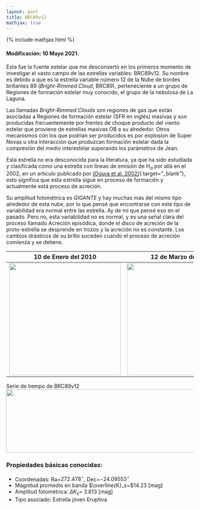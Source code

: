 ```yaml
---
layout: post
title: BRC89v12
mathjax: true
---
```

{% include mathjax.html %}

#### Modificación: 10 Mayo 2021.

Ésta fue la fuente estelar que me desconsertó en los primeros momento de investigar el vasto campo de las estrellas variables: BRC89v12. Su nombre es debido a que es la estrella variable número 12 de la Nube de bordes brillantes 89 (*Bright-Rimmed Cloud*, BRC89), perteneciente a un grupo de Regiones de formación estelar muy conocido, el grupo de la nebulosa de La Laguna.

Las llamadas *Bright-Rimmed Clouds* son regiones de gas que están asociadas a Regiones de formación estelar (SFR en inglés) masivas y son producidas frecuentemente por frentes de choque producto del viento estelar que proviene de estrellas masivas OB a su alrededor. Otros mecanismos con los que podrían ser producidos es por explosion de Super Novas u otra interacción que produzcan formación estelar dada la compresión del medio interestelar superando los parámetros de Jean. 

Esta estrella no era desconocida para la literatura, ya que ha sido estudiada y clasificada como una estrella con líneas de emisión de H$_\alpha$ por allá en el 2002, en un artículo publicado por [(Ogura et al. 2002)](http://simbad.u-strasbg.fr/simbad/sim-id?Ident=%402517934&Name=%5bOSP2002%5d%20BRC%2089%20%209&submit=submit){:target="_blank"}, esto significa que esta estrella sigue en proceso de formación y actualmente está proceso de acreción. 

Su amplitud fotométrica es *GIGANTE* y hay muchas más del mismo tipo alrededor de esta nube, por lo que pensé que encontrarse con este tipo de variabilidad era normal entre las estrella. Ay de mi que pensé eso en el pasado. Pero no, esta variabilidad no es normal, y es una señal clara del proceso llamado Acreción episódica, donde el disco de acreción de la proto-estrella se desprende en trozos y la acreción no es constante. Los cambios drásticos de su brillo suceden cuando el proceso de acreción comienza y se detiene. 

 10 de Enero del 2010 | 12 de Marzo del 2015
:---: | :---:
<img src="https://raw.githubusercontent.com/nicomedinap/nicomedinap.github.io/master/imagenes/BRC89v12/BRC89v12_1.jpg" width="300"/> | <img src="https://raw.githubusercontent.com/nicomedinap/nicomedinap.github.io/master/imagenes/BRC89v12/BRC89v12_2.jpg" width="300"/>

Serie de tiempo de BRC89v12
<img src="https://raw.githubusercontent.com/nicomedinap/nicomedinap.github.io/master/imagenes/BRC89v12/BRC89v12_lc.png" width="700" height="170" /> 

### Propiedades básicas conocidas:
- Coordenadas:  Ra=$272.478^{\circ}$,  Dec=$-24.09553^{\circ}$ 
- Magnitud promedio en banda $\overline{K}_s=$14.23 [mag]
- Amplitud fotométrica: $\Delta K_{s}=$ 3.813 [mag]
- Tipo asociado: Estrella jóven Eruptiva